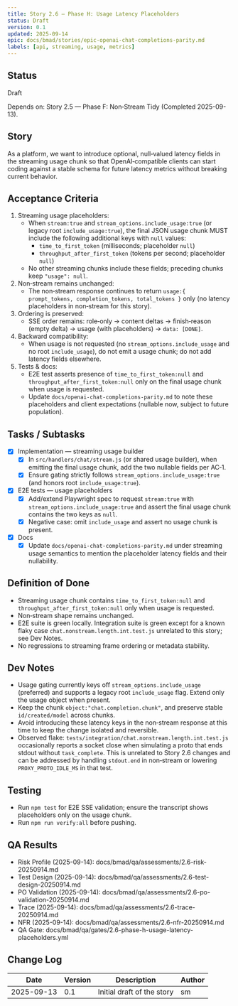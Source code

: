 ```yaml
---
title: Story 2.6 — Phase H: Usage Latency Placeholders
status: Draft
version: 0.1
updated: 2025-09-14
epic: docs/bmad/stories/epic-openai-chat-completions-parity.md
labels: [api, streaming, usage, metrics]
---
```


## Status

Draft

Depends on: Story 2.5 — Phase F: Non‑Stream Tidy (Completed 2025-09-13).

## Story

As a platform, we want to introduce optional, null‑valued latency fields in the streaming usage chunk so that OpenAI‑compatible clients can start coding against a stable schema for future latency metrics without breaking current behavior.

## Acceptance Criteria

1. Streaming usage placeholders:
   - When `stream:true` and `stream_options.include_usage:true` (or legacy root `include_usage:true`), the final JSON usage chunk MUST include the following additional keys with `null` values:
     - `time_to_first_token` (milliseconds; placeholder `null`)
     - `throughput_after_first_token` (tokens per second; placeholder `null`)
   - No other streaming chunks include these fields; preceding chunks keep `"usage": null`.
2. Non‑stream remains unchanged:
   - The non‑stream response continues to return `usage:{ prompt_tokens, completion_tokens, total_tokens }` only (no latency placeholders in non‑stream for this story).
3. Ordering is preserved:
   - SSE order remains: role‑only → content deltas → finish‑reason (empty delta) → usage (with placeholders) → `data: [DONE]`.
4. Backward compatibility:
   - When usage is not requested (no `stream_options.include_usage` and no root `include_usage`), do not emit a usage chunk; do not add latency fields elsewhere.
5. Tests & docs:
   - E2E test asserts presence of `time_to_first_token:null` and `throughput_after_first_token:null` only on the final usage chunk when usage is requested.
   - Update `docs/openai-chat-completions-parity.md` to note these placeholders and client expectations (nullable now, subject to future population).

## Tasks / Subtasks

- [x] Implementation — streaming usage builder
  - [x] In `src/handlers/chat/stream.js` (or shared usage builder), when emitting the final usage chunk, add the two nullable fields per AC‑1.
  - [x] Ensure gating strictly follows `stream_options.include_usage:true` (and honors root `include_usage:true`).
- [x] E2E tests — usage placeholders
  - [x] Add/extend Playwright spec to request `stream:true` with `stream_options.include_usage:true` and assert the final usage chunk contains the two keys as `null`.
  - [x] Negative case: omit `include_usage` and assert no usage chunk is present.
- [x] Docs
  - [x] Update `docs/openai-chat-completions-parity.md` under streaming usage semantics to mention the placeholder latency fields and their nullability.

## Definition of Done

- Streaming usage chunk contains `time_to_first_token:null` and `throughput_after_first_token:null` only when usage is requested.
- Non‑stream shape remains unchanged.
- E2E suite is green locally. Integration suite is green except for a known flaky case `chat.nonstream.length.int.test.js` unrelated to this story; see Dev Notes.
- No regressions to streaming frame ordering or metadata stability.

## Dev Notes

- Usage gating currently keys off `stream_options.include_usage` (preferred) and supports a legacy root `include_usage` flag. Extend only the usage object when present.
- Keep the chunk `object:"chat.completion.chunk"`, and preserve stable `id/created/model` across chunks.
- Avoid introducing these latency keys in the non‑stream response at this time to keep the change isolated and reversible.
- Observed flake: `tests/integration/chat.nonstream.length.int.test.js` occasionally reports a socket close when simulating a proto that ends stdout without `task_complete`. This is unrelated to Story 2.6 changes and can be addressed by handling `stdout.end` in non‑stream or lowering `PROXY_PROTO_IDLE_MS` in that test.

## Testing

- Run `npm test` for E2E SSE validation; ensure the transcript shows placeholders only on the usage chunk.
- Run `npm run verify:all` before pushing.

## QA Results

- Risk Profile (2025-09-14): docs/bmad/qa/assessments/2.6-risk-20250914.md
- Test Design (2025-09-14): docs/bmad/qa/assessments/2.6-test-design-20250914.md
- PO Validation (2025-09-14): docs/bmad/qa/assessments/2.6-po-validation-20250914.md
- Trace (2025-09-14): docs/bmad/qa/assessments/2.6-trace-20250914.md
- NFR (2025-09-14): docs/bmad/qa/assessments/2.6-nfr-20250914.md
- QA Gate: docs/bmad/qa/gates/2.6-phase-h-usage-latency-placeholders.yml

## Change Log

| Date       | Version | Description                | Author |
| ---------- | ------- | -------------------------- | ------ |
| 2025-09-13 | 0.1     | Initial draft of the story | sm     |
